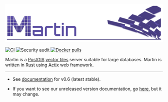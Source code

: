 ![Martin](https://raw.githubusercontent.com/maplibre/martin/main/logo.png)

[![CI](https://github.com/maplibre/martin/workflows/CI/badge.svg)](https://github.com/maplibre/martin/actions)
![Security audit](https://github.com/maplibre/martin/workflows/Security%20audit/badge.svg)
[![Docker pulls](https://img.shields.io/docker/pulls/maplibre/martin.svg)](https://hub.docker.com/r/maplibre/martin)

Martin is a [PostGIS](https://github.com/postgis/postgis) [vector tiles](https://github.com/mapbox/vector-tile-spec) server suitable for large databases. Martin is written in [Rust](https://github.com/rust-lang/rust) using [Actix](https://github.com/actix/actix-web) web framework.

---

* See [documentation](https://github.com/maplibre/martin/tree/v0.6#readme) for v0.6 (latest stable).

* If you want to see our unreleased version documentation, go [here](https://github.com/maplibre/martin/blob/main/README-main.md), but it may change.
